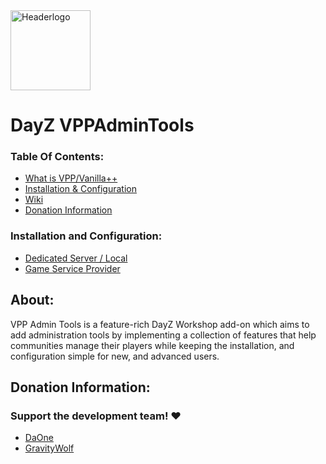 <img src="https://i.imgur.com/3bu7aN9.png" align="none" alt="Headerlogo" height="128px" width="128px">

# DayZ VPPAdminTools

### Table Of Contents:
- [What is VPP/Vanilla++](#about)
- [Installation & Configuration](#installation-and-configuration)
- [Wiki](https://github.com/VanillaPlusPlus/VPP-Admin-Tools/wiki)
- [Donation Information](#donation-information)

### Installation and Configuration:
 - [Dedicated Server / Local](https://github.com/VanillaPlusPlus/VPP-Admin-Tools/wiki/Installation-&-Configuration)
 - [Game Service Provider](https://github.com/VanillaPlusPlus/VPP-Admin-Tools/wiki)

## About:
VPP Admin Tools is a feature-rich DayZ Workshop add-on which aims to add administration tools by implementing a collection of features that help communities manage their players while keeping the installation, and configuration simple for new, and advanced users.

## Donation Information:
### Support the development team! ❤️
- [DaOne](https://www.paypal.me/duhonez)
- [GravityWolf](http://paypal.me/GravityWolf)
